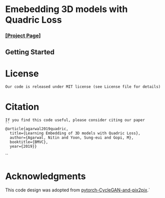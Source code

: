 # Emebedding 3D models with Quadric Loss 
### [[Project Page]](tbd)<br>



## Getting Started

      
# License
    Our code is released under MIT license (see License file for details)

# Citation
    If you find this code useful, please consider citing our paper
    ``
    @article{agarwal2019quadric,
      title={Learning Embedding of 3D models with Quadric Loss},
      author={Agarwal, Nitin and Yoon, Sung-eui and Gopi, M},
      booktitle={BMVC},
      year={2019}}
``

# Acknowledgments
This code design was adopted from
[pytorch-CycleGAN-and-pix2pix](https://github.com/junyanz/pytorch-CycleGAN-and-pix2pix).`
